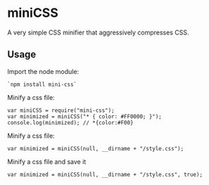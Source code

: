 # miniCSS
A very simple CSS minifier that aggressively compresses CSS.

## Usage 
Import the node module:

	`npm install mini-css`

Minify a css file:

	var miniCSS = require("mini-css");
	var minimized = miniCSS("* { color: #FF0000; }"); 
	console.log(minimized); // *{color:#F00}
	
Minify a css file:

    var minimized = miniCSS(null, __dirname + "/style.css");
	
Minify a css file and save it

    var minimized = miniCSS(null, __dirname + "/style.css", true);